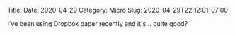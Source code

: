 Title: 
Date: 2020-04-29
Category: Micro
Slug: 2020-04-29T22:12:01-07:00

I've been using Dropbox paper recently and it's... quite good? 
